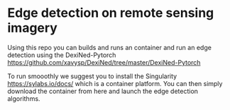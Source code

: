 # Edge detection on remote sensing imagery

Using this repo you can builds and runs an container and run an edge detection using the DexiNed-Pytorch https://github.com/xavysp/DexiNed/tree/master/DexiNed-Pytorch

To run smooothly we suggest you to install the Singularity https://sylabs.io/docs/ which is a container platform. You  can then simply download the container from here and launch the edge detection algorithms.
